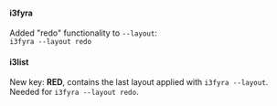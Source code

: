 #### i3fyra

Added "redo" functionality to `--layout`:  
`i3fyra --layout redo`

#### i3list

New key: **RED**, contains the last layout applied
with `i3fyra --layout`. Needed for `i3fyra --layout redo`.
